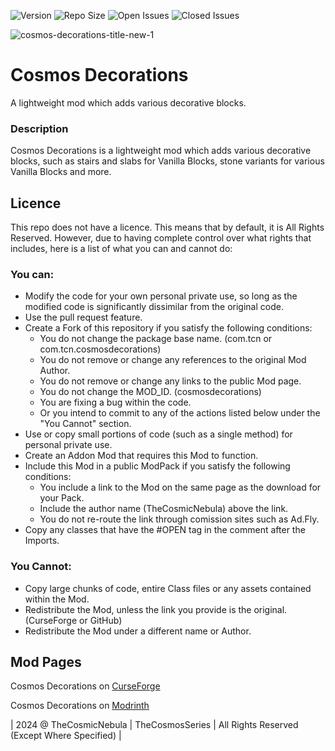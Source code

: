![Version](https://img.shields.io/badge/VERSION-1.20.1-success?style=for-the-badge) ![Repo Size](https://img.shields.io/github/repo-size/TheCosmosSeries/CosmosDecorations?label=REPO%20SIZE&style=for-the-badge) ![Open Issues](https://img.shields.io/github/issues/TheCosmosSeries/CosmosDecorations?style=for-the-badge) ![Closed Issues](https://img.shields.io/github/issues-closed/TheCosmosSeries/CosmosDecorations?color=green&style=for-the-badge)

![cosmos-decorations-title-new-1](https://github.com/user-attachments/assets/ad412e14-c17a-4f9f-a3a1-df2961b3bf66)

# **Cosmos Decorations**
A lightweight mod which adds various decorative blocks.

### **Description**
Cosmos Decorations is a lightweight mod which adds various decorative blocks, such as stairs and slabs for Vanilla Blocks, stone variants for various Vanilla Blocks and more.

## Licence
This repo does not have a licence. This means that by default, it is All Rights Reserved. However, due to having complete control over what rights that includes, here is a list of what you can and cannot do:

### You can:
 - Modify the code for your own personal private use, so long as the modified code is significantly dissimilar from the original code.
 - Use the pull request feature.
 - Create a Fork of this repository if you satisfy the following conditions:
   - You do not change the package base name. (com.tcn or com.tcn.cosmosdecorations)
   - You do not remove or change any references to the original Mod Author.
   - You do not remove or change any links to the public Mod page.
   - You do not change the MOD_ID. (cosmosdecorations)
   - You are fixing a bug within the code.
   - Or you intend to commit to any of the actions listed below under the "You Cannot" section.
 - Use or copy small portions of code (such as a single method) for personal private use.
 - Create an Addon Mod that requires this Mod to function.
 - Include this Mod in a public ModPack if you satisfy the following conditions:
   - You include a link to the Mod on the same page as the download for your Pack.
   - Include the author name (TheCosmicNebula) above the link.
   - You do not re-route the link through comission sites such as Ad.Fly.
- Copy any classes that have the #OPEN tag in the comment after the Imports.

### You Cannot:
 - Copy large chunks of code, entire Class files or any assets contained within the Mod.
 - Redistribute the Mod, unless the link you provide is the original. (CurseForge or GitHub)
 - Redistribute the Mod under a different name or Author.

## Mod Pages
Cosmos Decorations on [CurseForge](https://minecraft.curseforge.com/projects/cosmos-decorations)

Cosmos Decorations on [Modrinth](https://modrinth.com/mod/cosmos-decorations)

| 2024 @ TheCosmicNebula | TheCosmosSeries | All Rights Reserved (Except Where Specified) |
